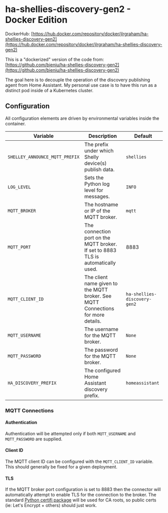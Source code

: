 # ha-shellies-discovery-gen2 - Docker Edition

DockerHub: [https://hub.docker.com/repository/docker/jlrgraham/ha-shellies-discovery-gen2](https://hub.docker.com/repository/docker/jlrgraham/ha-shellies-discovery-gen2)

This is a "dockerized" version of the code from: [https://github.com/bieniu/ha-shellies-discovery-gen2](https://github.com/bieniu/ha-shellies-discovery-gen2)

The goal here is to decouple the operation of the discovery publishing agent from Home Assistant.  My personal use case is to have this run as a distinct pod inside of a Kubernetes cluster.

## Configuration

All configuration elements are driven by environmental variables inside the container.

| Variable | Description | Default |
| -------- | ----------- | ------- |
| `SHELLEY_ANNOUNCE_MQTT_PREFIX` | The prefix under which Shelly device(s) publish data. | `shellies` |
| `LOG_LEVEL` | Sets the Python log level for messages. | `INFO` |
| `MQTT_BROKER` | The hostname or IP of the MQTT broker. | `mqtt` |
| `MQTT_PORT` | The connection port on the MQTT broker.  If set to 8883 TLS is automatically used. | 8883 |
| `MQTT_CLIENT_ID` | The client name given to the MQTT broker.  See MQTT Connections for more details. | `ha-shellies-discovery-gen2` |
| `MQTT_USERNAME` | The username for the MQTT broker. | `None` |
| `MQTT_PASSWORD` | The password for the MQTT broker. | `None` |
| `HA_DISCOVERY_PREFIX` | The configured Home Assistant discovery prefix. | `homeassistant` |


### MQTT Connections

#### Authentication

Authentication will be attempted only if both `MQTT_USERNAME` and `MQTT_PASSWORD` are supplied.

#### Client ID

The MQTT client ID can be configured with the `MQTT_CLIENT_ID` variable.  This should generally be fixed for a given deployment.

#### TLS

If the MQTT broker port configuration is set to 8883 then the connector will automatically attempt to enable TLS for the connection to the broker.  The standard [Python certifi package](https://pypi.org/project/certifi/) will be used for CA roots, so public certs (ie: Let's Encrypt + others) should just work.
